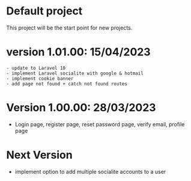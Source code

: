 # Default project

This project will be the start point for new projects. 

# version 1.01.00: 15/04/2023
    - update to Laravel 10
    - implement Laravel socialite with google & hotmail
    - implement cookie banner
    - add page not found + catch not found routes

# Version 1.00.00: 28/03/2023
- Login page, register page, reset password page, verify email, profile page

# Next Version
- implement option to add multiple socialite accounts to a user